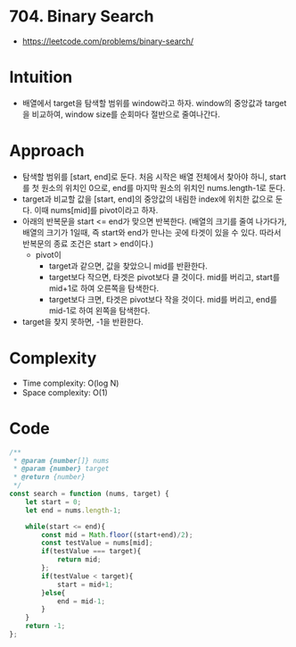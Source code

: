# 704. Binary Search
- https://leetcode.com/problems/binary-search/
# Intuition
<!-- Describe your first thoughts on how to solve this problem. -->
- 배열에서 target을 탐색할 범위를 window라고 하자. window의 중앙값과 target을 비교하여, window size를 순회마다 절반으로 줄여나간다.

# Approach
<!-- Describe your approach to solving the problem. -->
- 탐색할 범위를 [start, end]로 둔다. 처음 시작은 배열 전체에서 찾아야 하니, start를 첫 원소의 위치인 0으로, end를 마지막 원소의 위치인 nums.length-1로 둔다.
- target과 비교할 값을 [start, end]의 중앙값의 내림한 index에 위치한 값으로 둔다. 이때 nums[mid]를 pivot이라고 하자.
- 아래의 반복문을 start <= end가 맞으면 반복한다. (배열의 크기를 줄여 나가다가, 배열의 크기가 1일때, 즉 start와 end가 만나는 곳에 타겟이 있을 수 있다. 따라서 반복문의 종료 조건은 start > end이다.)
    - pivot이
        - target과 같으면, 값을 찾았으니 mid를 반환한다.
        - target보다 작으면, 타겟은 pivot보다 클 것이다. mid를 버리고, start를 mid+1로 하여 오른쪽을 탐색한다.
        - target보다 크면, 타겟은 pivot보다 작을 것이다. mid를 버리고, end를 mid-1로 하여 왼쪽을 탐색한다.
- target을 찾지 못하면, -1을 반환한다.
# Complexity
- Time complexity: O(log N)
- Space complexity: O(1)

# Code
```js
/**
 * @param {number[]} nums
 * @param {number} target
 * @return {number}
 */
const search = function (nums, target) {
    let start = 0;
    let end = nums.length-1;

    while(start <= end){
        const mid = Math.floor((start+end)/2);
        const testValue = nums[mid];
        if(testValue === target){
            return mid;
        };
        if(testValue < target){
            start = mid+1;
        }else{
            end = mid-1;
        }
    }
    return -1;
};

```
